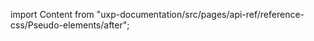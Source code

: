 
import Content from "uxp-documentation/src/pages/api-ref/reference-css/Pseudo-elements/after";

<Content query="product=xd"/>
